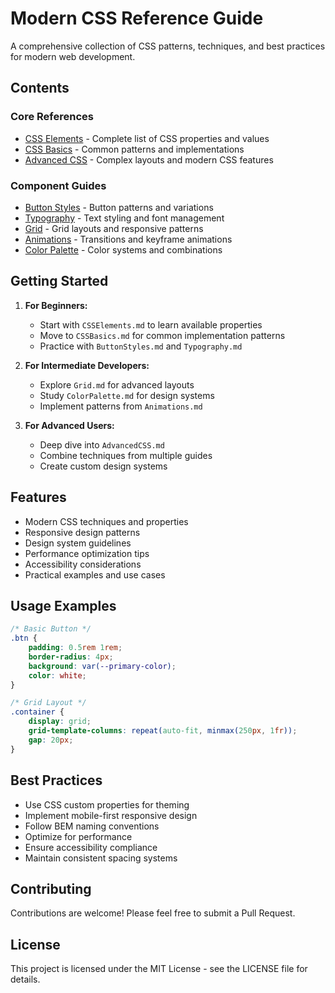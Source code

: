 # Modern CSS Reference Guide

A comprehensive collection of CSS patterns, techniques, and best practices for modern web development.

## Contents

### Core References
- [CSS Elements](CSSElements.md) - Complete list of CSS properties and values
- [CSS Basics](CSSBasics.md) - Common patterns and implementations
- [Advanced CSS](AdvancedCSS.md) - Complex layouts and modern CSS features

### Component Guides
- [Button Styles](ButtonStyles.md) - Button patterns and variations
- [Typography](Typography.md) - Text styling and font management
- [Grid](Grid.md) - Grid layouts and responsive patterns
- [Animations](Animations.md) - Transitions and keyframe animations
- [Color Palette](ColorPalette.md) - Color systems and combinations

## Getting Started

1. **For Beginners:**
   - Start with `CSSElements.md` to learn available properties
   - Move to `CSSBasics.md` for common implementation patterns
   - Practice with `ButtonStyles.md` and `Typography.md`

2. **For Intermediate Developers:**
   - Explore `Grid.md` for advanced layouts
   - Study `ColorPalette.md` for design systems
   - Implement patterns from `Animations.md`

3. **For Advanced Users:**
   - Deep dive into `AdvancedCSS.md`
   - Combine techniques from multiple guides
   - Create custom design systems

## Features

-  Modern CSS techniques and properties
-  Responsive design patterns
-  Design system guidelines
-  Performance optimization tips
-  Accessibility considerations
-  Practical examples and use cases

## Usage Examples

```css
/* Basic Button */
.btn {
    padding: 0.5rem 1rem;
    border-radius: 4px;
    background: var(--primary-color);
    color: white;
}

/* Grid Layout */
.container {
    display: grid;
    grid-template-columns: repeat(auto-fit, minmax(250px, 1fr));
    gap: 20px;
}
```

## Best Practices

- Use CSS custom properties for theming
- Implement mobile-first responsive design
- Follow BEM naming conventions
- Optimize for performance
- Ensure accessibility compliance
- Maintain consistent spacing systems

## Contributing

Contributions are welcome! Please feel free to submit a Pull Request.

## License

This project is licensed under the MIT License - see the LICENSE file for details.
